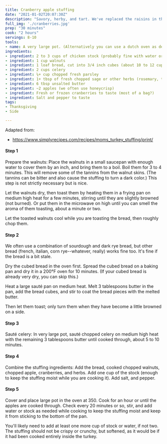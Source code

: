 ```yaml
---
title: Cranberry apple stuffing
date: "2021-01-02T20:07:30Z"
description: "Savory, herby, and tart. We've replaced the raisins in the original recipe with cranberries, and use fresh sage and more apples (and omit the olives and onions). Be careful not burn yourself when you take the pot out of the oven."
full_img: './cranberries.jpg'
prep: "30 minutes"
cook: "2 hours"
servings: 8-10
tools:
- name: A very large pot. (Alternatively you can use a dutch oven as described in the original recipe.)
ingredients:
- ingredient: 2 to 3 cups of chicken stock (probably fine with water or veggie stock)
- ingredient: 1 cup walnuts
- ingredient: 1 loaf bread, cut into 3/4 inch cubes (about 10 to 12 cups)
- ingredient: 2 cups celery
- ingredient: ¼+ cup chopped fresh parsley
- ingredient: 1+ tbsp of fresh chopped sage or other herbs (rosemary, thyme)
- ingredient: 6 tbsp unsalted butter
- ingredient: ~2 apples (we often use honeycrisp)
- ingredient: Fresh or frozen cranberries to taste (most of a bag?)
- ingredient: Salt and pepper to taste
tags:
- Thanksgiving
- Side

---
```


Adapted from:
  - https://www.simplyrecipes.com/recipes/moms_turkey_stuffing/print/

#### Step 1

Prepare the walnuts: Place the walnuts in a small saucepan with enough water to cover them by an inch, and bring them to a boil. Boil them for 3 to 4 minutes. This will remove some of the tannins from the walnut skins. (The tannins can be bitter and also cause the stuffing to turn a dark color.) This step is not strictly necessary but is nice.

Let the walnuts dry, then toast them by heating them in a frying pan on medium high heat for a few minutes, stirring until they are slightly browned (not burned). Or put them in the microwave on high until you can smell the aroma of them toasting, about a minute or two.

Let the toasted walnuts cool while you are toasting the bread, then roughly chop them.

#### Step 2

We often use a combination of sourdough and dark rye bread, but other bread (french, italian, corn rye--whatever, really) works fine too. It's fine if the bread is a bit stale.

Dry the cubed bread in the oven first. Spread the cubed bread on a baking pan and dry it in a 200°F oven for 10 minutes. (If your cubed bread is already very dry, you can skip this.)

Heat a large sauté pan on medium heat. Melt 3 tablespoons butter in the pan, add the bread cubes, and stir to coat the bread pieces with the melted butter.

Then let them toast; only turn them when they have become a little browned on a side.

#### Step 3

Sauté celery: In very large pot, sauté chopped celery on medium high heat with the remaining 3 tablespoons butter until cooked through, about 5 to 10 minutes.

#### Step 4

Combine the stuffing ingredients: Add the bread, cooked chopped walnuts, chopped apple, cranberries, and herbs. Add one cup of the stock (enough to keep the stuffing moist while you are cooking it). Add salt, and pepper.

#### Step 5

Cover and place large pot in the oven at 350. Cook for an hour or until the apples are cooked through. Check every 20 minutes or so, stir, and add water or stock as needed while cooking to keep the stuffing moist and keep it from sticking to the bottom of the pan.

You'll likely need to add at least one more cup of stock or water, if not two. The stuffing should not be crispy or crunchy, but softened, as it would be if it had been cooked entirely inside the turkey.
